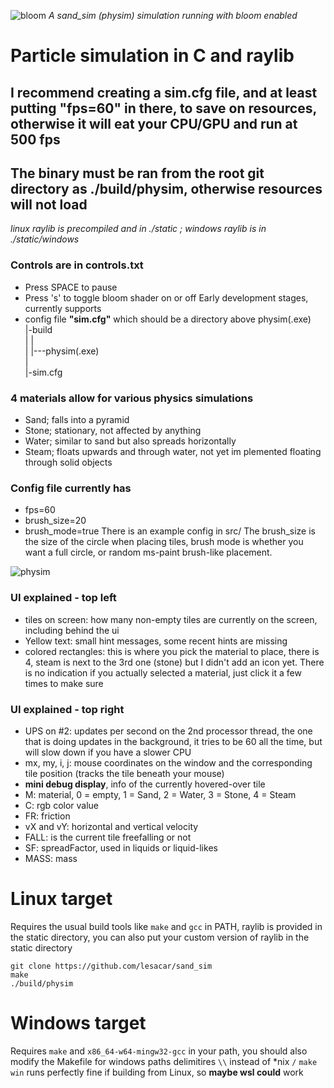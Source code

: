 ![bloom](https://github.com/lesacar/sand_sim/assets/69954403/5f8338fd-d150-450a-9fc1-1dc35bd2c6a8)
*A sand_sim (physim) simulation running with bloom enabled*
# Particle simulation in C and raylib
## I recommend creating a sim.cfg file, and at least putting "fps=60" in there, to save on resources, otherwise it will eat your CPU/GPU and run at 500 fps
## The binary must be ran from the root git directory as ./build/physim, otherwise resources will not load

*linux raylib is precompiled and in ./static ; windows raylib is in ./static/windows*
### Controls are in controls.txt
- Press SPACE to pause
- Press 's' to toggle bloom shader on or off
Early development stages, currently supports 
- config file **"sim.cfg"** which should be a directory above physim(.exe)\
 |-build\
 |    |\
 |    |---physim(.exe)\
 |\
 |-sim.cfg

### 4 materials allow for various physics simulations
- Sand; falls into a pyramid
- Stone; stationary, not affected by anything
- Water; similar to sand but also spreads horizontally
- Steam; floats upwards and through water, not yet im
plemented floating through solid objects 

### Config file currently has 
- fps=60
- brush_size=20
- brush_mode=true
There is an example config in src/
The brush_size is the size of the circle when placing tiles, brush mode is whether you want a full circle, or random ms-paint brush-like placement.

![physim](https://github.com/lesacar/sand_sim/assets/69954403/51cfbcb8-542a-4df6-81f0-1e4b2af80afe)

### UI explained - top left
- tiles on screen: how many non-empty tiles are currently on the screen, including behind the ui 
- Yellow text: small hint messages, some recent hints are missing 
- colored rectangles: this is where you pick the material to place, there is 4, steam is next to the 3rd one (stone) but I didn't add an icon yet. There is no indication if you actually selected a material, just click it a few times to make sure
### UI explained - top right 
- UPS on #2: updates per second on the 2nd processor thread, the one that is doing updates in the background, it tries to be 60 all the time, but will slow down if you have a slower CPU 
- mx, my, i, j: mouse coordinates on the window and the corresponding tile position (tracks the tile beneath your mouse) 
- **mini debug display**, info of the currently hovered-over tile 
- M: material, 0 = empty, 1 = Sand, 2 = Water, 3 = Stone, 4 = Steam 
- C: rgb color value 
- FR: friction
- vX and vY: horizontal and vertical velocity 
- FALL: is the current tile freefalling or not 
- SF: spreadFactor, used in liquids or liquid-likes
- MASS: mass


# Linux target
Requires the usual build tools like ```make``` and ```gcc``` in PATH, raylib is provided in the static directory, you can also put your custom version of raylib in the static directory
```
git clone https://github.com/lesacar/sand_sim
make
./build/physim
```

# Windows target
Requires ```make``` and ```x86_64-w64-mingw32-gcc``` in your path, you should also modify the Makefile for windows paths delimitires ```\\``` instead of *nix ```/```
```make win``` runs perfectly fine if building from Linux, so **maybe wsl could** work 


